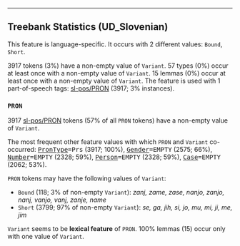 

--------------------------------------------------------------------------------

## Treebank Statistics (UD_Slovenian)

This feature is language-specific.
It occurs with 2 different values: `Bound`, `Short`.

3917 tokens (3%) have a non-empty value of `Variant`.
57 types (0%) occur at least once with a non-empty value of `Variant`.
15 lemmas (0%) occur at least once with a non-empty value of `Variant`.
The feature is used with 1 part-of-speech tags: [sl-pos/PRON]() (3917; 3% instances).

### `PRON`

3917 [sl-pos/PRON]() tokens (57% of all `PRON` tokens) have a non-empty value of `Variant`.

The most frequent other feature values with which `PRON` and `Variant` co-occurred: <tt><a href="PronType.html">PronType</a>=Prs</tt> (3917; 100%), <tt><a href="Gender.html">Gender</a>=EMPTY</tt> (2575; 66%), <tt><a href="Number.html">Number</a>=EMPTY</tt> (2328; 59%), <tt><a href="Person.html">Person</a>=EMPTY</tt> (2328; 59%), <tt><a href="Case.html">Case</a>=EMPTY</tt> (2062; 53%).

`PRON` tokens may have the following values of `Variant`:

* `Bound` (118; 3% of non-empty `Variant`): <em>zanj, zame, zase, nanjo, zanjo, nanj, vanjo, vanj, zanje, name</em>
* `Short` (3799; 97% of non-empty `Variant`): <em>se, ga, jih, si, jo, mu, mi, ji, me, jim</em>

`Variant` seems to be **lexical feature** of `PRON`. 100% lemmas (15) occur only with one value of `Variant`.

